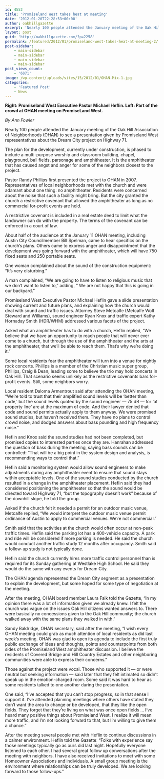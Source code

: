 ```yaml
---
id: 4552
title: 'Promiseland West takes heat at meeting'
date: '2012-01-20T22:28:53+00:00'
author: oakhillgazette
excerpt: 'Nearly 100 people attended the January meeting of the Oak Hill Association of Neighborhoods (OHAN) to see a presentation given by Promiseland West representatives about the Dream City project on Highway 71. The plan for the development, currently under construction, is phased to include a multi-purpose worship and classroom building, chapel, playground, ball fields, parsonage and amphitheater.'
layout: post
guid: 'http://oakhillgazette.com/?p=2258'
permalink: /featured/2012/01/promiseland-west-takes-heat-at-meeting-2/
post-sidebar:
    - main-sidebar
    - main-sidebar
    - main-sidebar
    - main-sidebar
post_views_count:
    - '6071'
image: /wp-content/uploads/sites/15/2012/01/OHAN-Mix-1.jpg
categories:
    - 'Featured Post'
    - News
---
```


**Right: Promiseland West Executive Pastor Michael Heflin. Left: Part of the crowd at OHAN meeting on PromiseLand West.**

*By Ann Fowler*

Nearly 100 people attended the January meeting of the Oak Hill Association of Neighborhoods (OHAN) to see a presentation given by Promiseland West representatives about the Dream City project on Highway 71.

The plan for the development, currently under construction, is phased to include a multi-purpose worship and classroom building, chapel, playground, ball fields, parsonage and amphitheater. It is the amphitheater that has caused angst and anger for some of the neighbors closest to the project.

Pastor Randy Phillips first presented the project to OHAN in 2007. Representatives of local neighborhoods met with the church and were adamant about one thing: no amphitheater. Residents were concerned about the noise that such a facility might bring. But the city granted the church a restrictive covenant that allowed the amphitheater as long as no commercial for-profit events are held.

A restrictive covenant is included in a real estate deed to limit what the landowner can do with the property. The terms of the covenant can be enforced in a court of law.

About half of the audience at the January 11 OHAN meeting, including Austin City Councilmember Bill Spelman, came to hear specifics on the church’s plans. Others came to express anger and disappointment that the development was going forward with the amphitheater, which will have 750 fixed seats and 250 portable seats.

One woman complained about the sound of the construction equipment: “It’s very disturbing.”

A man complained, “We are going to have to listen to religious music that we don’t want to listen to,” adding, ” We are not happy that this is going in our backyard.”

Promiseland West Executive Pastor Michael Heflin gave a slide presentation showing current and future plans, and explaining how the church would deal with sound and traffic issues. Attorney Steve Metcalfe (Metcalfe Wolf Steward and Williams), sound engineer Ryan Knox and traffic expert Kathy Hornaday Smith (HDR/WHM) addressed various facets of the project.

Asked what an amphitheater has to do with a church, Heflin replied, “We believe that we have an opportunity to reach people that will never ever come to a church, but through the use of the amphitheater and the arts at the amphitheater, that we’ll be able to reach them. That’s why we’re doing it.”

Some local residents fear the amphitheater will turn into a venue for nightly rock concerts. Phillips is a member of the Christian music super group, Phillips, Craig &amp; Dean, leading some to believe the trio may hold concerts in Oak Hill. That scenario seems unlikely as the restrictive covenants bars for-profit events. Still, some neighbors worry.

Local resident Daloma Armentrout said after attending the OHAN meeting, “We’re told to trust that their amplified sound levels will be ‘better than code,’ but the sound levels quoted by the sound engineer — 75 dB — for ‘at property line’ are at the maximum of code. And their lawyer denied that code and sound permits actually apply to them anyway. We were promised sound studies, but haven’t received them. They have no plans to control crowd noise, and dodged answers about bass pounding and high frequency noise.”

Heflin and Knox said the sound studies had not been completed, but promised copies to interested parties once they are. Hanrahan addressed the question of bass during the meeting, saying bass sounds can be controlled: “That will be a big point in the system design and analysis, is recommending ways to control that.”

Heflin said a monitoring system would allow sound engineers to make adjustments during any amphitheater event to ensure that sound stays within acceptable levels. One of the sound studies conducted by the church resulted in a change in the amphitheater placement. Heflin said they had considered positioning the amphitheater so that the sound would be directed toward Highway 71, “but the topography doesn’t work” because of the downhill slope, he told the group.

Asked if the church felt it needed a permit for an outdoor music venue, Metcalfe replied, “We would interpret the outdoor music venue permit ordinance of Austin to apply to commercial venues. We’re not commercial.”

Smith said that the activities at the church would often occur at non-peak traffic times. Heflin said the parking lot has a 400-vehicle capacity. A park and ride will be considered if more parking is needed. He said the church would conduct another traffic study 12 months after occupancy. Smith said a follow-up study is not typically done.

Heflin said the church currently hires more traffic control personnel than is required for its Sunday gathering at Westlake High School. He said they would do the same with any events for Dream City.

The OHAN agenda represented the Dream City segment as a presentation to explain the development, but some hoped for some type of negotiation at the meeting.

After the meeting, OHAN board member Laura Falk told the Gazette, “In my opinion there was a lot of information given we already knew. I felt the church was vague on the issues Oak Hill citizens wanted answers to. There were basically no concessions given to the Oak Hill community; the church walked away with the same plans they walked in with.”

Sandy Baldridge, OHAN secretary, said after the meeting, “I wish every OHAN meeting could grab as much attention of local residents as did last week’s meeting. OHAN was glad to open its agenda to include the first truly public exchange of ideas and thoughts, points and counterpoints from both sides of the Promiseland West amphitheater discussion. I believe the residents of Covered Bridge and Hill Country Estates and other neighboring communities were able to express their concerns.”

Those against the project were vocal. Those who supported it — or were neutral but seeking information — said later that they felt intimated so didn’t speak up in the emotion-charged room. Some said it was hard to hear as some residents talked to one another during the presentation.

One said, “I’ve accepted that you can’t stop progress, so in that sense I support it. I’ve attended planning meetings where others have stated they don’t want the area to change or be developed, that they like the open fields. They forget that they’re living on what was once open fields … I’ve heard many positive things about Promiseland West. I realize it will mean more traffic, and I’m not looking forward to that, but I’m willing to give them a chance.”

After the meeting several people met with Heflin to continue discussions in a calmer environment. Heflin told the Gazette: “Folks with experience say those meetings typically go as ours did last night. Hopefully everyone listened to each other. I had several great follow up conversations after the meeting with neighbors. I have also received invitations to meet with some Homeowner Associations and individuals. A small group meeting is the environment where relationships can be truly developed. We are looking forward to those follow-ups.”